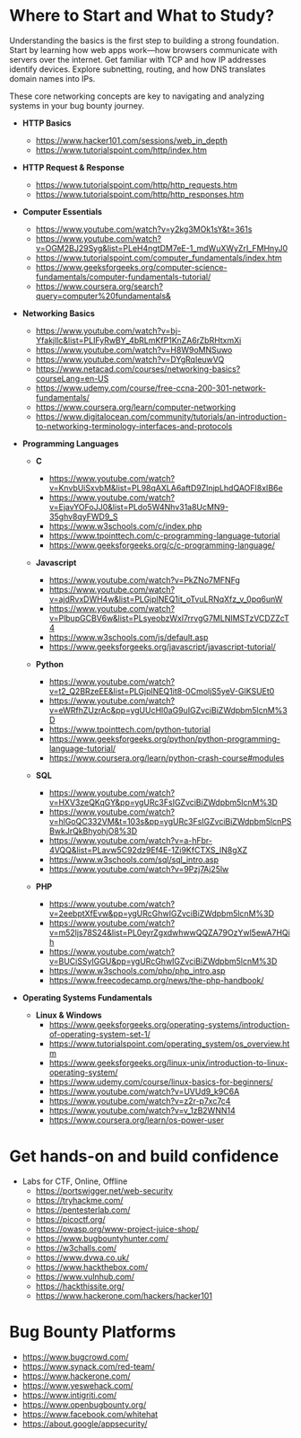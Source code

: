 # Where to Start and What to Study?
Understanding the basics is the first step to building a strong foundation. Start by learning how web apps work—how browsers communicate with servers over the internet. Get familiar with TCP and how IP addresses identify devices. Explore subnetting, routing, and how DNS translates domain names into IPs.

These core networking concepts are key to navigating and analyzing systems in your bug bounty journey.

- **HTTP Basics**
  - https://www.hacker101.com/sessions/web_in_depth
  - https://www.tutorialspoint.com/http/index.htm

- **HTTP Request & Response**
  - https://www.tutorialspoint.com/http/http_requests.htm
  - https://www.tutorialspoint.com/http/http_responses.htm

- **Computer Essentials**
  - https://www.youtube.com/watch?v=y2kg3MOk1sY&t=361s
  - https://www.youtube.com/watch?v=OGM2BJ29Syg&list=PLeH4ngtDM7eE-1_mdWuXWyZrI_FMHnyJ0
  - https://www.tutorialspoint.com/computer_fundamentals/index.htm
  - https://www.geeksforgeeks.org/computer-science-fundamentals/computer-fundamentals-tutorial/
  - https://www.coursera.org/search?query=computer%20fundamentals&

- **Networking Basics**
  - https://www.youtube.com/watch?v=bj-Yfakjllc&list=PLIFyRwBY_4bRLmKfP1KnZA6rZbRHtxmXi
  - https://www.youtube.com/watch?v=H8W9oMNSuwo
  - https://www.youtube.com/watch?v=DYgRqIeuwVQ
  - https://www.netacad.com/courses/networking-basics?courseLang=en-US
  - https://www.udemy.com/course/free-ccna-200-301-network-fundamentals/
  - https://www.coursera.org/learn/computer-networking
  - https://www.digitalocean.com/community/tutorials/an-introduction-to-networking-terminology-interfaces-and-protocols
 
- **Programming Languages**
  - **C**
    - https://www.youtube.com/watch?v=KnvbUiSxvbM&list=PL98qAXLA6aftD9ZlnjpLhdQAOFI8xIB6e
    - https://www.youtube.com/watch?v=EjavYOFoJJ0&list=PLdo5W4Nhv31a8UcMN9-35ghv8qyFWD9_S
    - https://www.w3schools.com/c/index.php
    - https://www.tpointtech.com/c-programming-language-tutorial
    - https://www.geeksforgeeks.org/c/c-programming-language/

  - **Javascript**
    - https://www.youtube.com/watch?v=PkZNo7MFNFg
    - https://www.youtube.com/watch?v=ajdRvxDWH4w&list=PLGjplNEQ1it_oTvuLRNqXfz_v_0pq6unW
    - https://www.youtube.com/watch?v=PlbupGCBV6w&list=PLsyeobzWxl7rrvgG7MLNIMSTzVCDZZcT4
    - https://www.w3schools.com/js/default.asp
    - https://www.geeksforgeeks.org/javascript/javascript-tutorial/
   
  - **Python**
    - https://www.youtube.com/watch?v=t2_Q2BRzeEE&list=PLGjplNEQ1it8-0CmoljS5yeV-GlKSUEt0
    - https://www.youtube.com/watch?v=eWRfhZUzrAc&pp=ygUUcHl0aG9uIGZvciBiZWdpbm5lcnM%3D
    - https://www.tpointtech.com/python-tutorial
    - https://www.geeksforgeeks.org/python/python-programming-language-tutorial/
    - https://www.coursera.org/learn/python-crash-course#modules
   
  - **SQL**
    - https://www.youtube.com/watch?v=HXV3zeQKqGY&pp=ygURc3FsIGZvciBiZWdpbm5lcnM%3D
    - https://www.youtube.com/watch?v=hlGoQC332VM&t=103s&pp=ygURc3FsIGZvciBiZWdpbm5lcnPSBwkJrQkBhyohjO8%3D
    - https://www.youtube.com/watch?v=a-hFbr-4VQQ&list=PLavw5C92dz9Ef4E-1Zi9KfCTXS_IN8gXZ
    - https://www.w3schools.com/sql/sql_intro.asp
    - https://www.youtube.com/watch?v=9Pzj7Aj25lw
   
  - **PHP**
    - https://www.youtube.com/watch?v=2eebptXfEvw&pp=ygURcGhwIGZvciBiZWdpbm5lcnM%3D
    - https://www.youtube.com/watch?v=m52ljs78S24&list=PL0eyrZgxdwhwwQQZA79OzYwl5ewA7HQih
    - https://www.youtube.com/watch?v=BUCiSSyIGGU&pp=ygURcGhwIGZvciBiZWdpbm5lcnM%3D
    - https://www.w3schools.com/php/php_intro.asp
    - https://www.freecodecamp.org/news/the-php-handbook/


- **Operating Systems Fundamentals**
    - **Linux & Windows**
      - https://www.geeksforgeeks.org/operating-systems/introduction-of-operating-system-set-1/
      - https://www.tutorialspoint.com/operating_system/os_overview.htm
      - https://www.geeksforgeeks.org/linux-unix/introduction-to-linux-operating-system/
      - https://www.udemy.com/course/linux-basics-for-beginners/
      - https://www.youtube.com/watch?v=UVUd9_k9C6A
      - https://www.youtube.com/watch?v=z2r-p7xc7c4
      - https://www.youtube.com/watch?v=v_1zB2WNN14
      - https://www.coursera.org/learn/os-power-user


# Get hands-on and build confidence
  - Labs for CTF, Online, Offline
    - https://portswigger.net/web-security
    - https://tryhackme.com/
    - https://pentesterlab.com/
    - https://picoctf.org/
    - https://owasp.org/www-project-juice-shop/
    - https://www.bugbountyhunter.com/
    - https://w3challs.com/
    - https://www.dvwa.co.uk/
    - https://www.hackthebox.com/
    - https://www.vulnhub.com/
    - https://hackthissite.org/
    - https://www.hackerone.com/hackers/hacker101

# Bug Bounty Platforms
  - https://www.bugcrowd.com/
  - https://www.synack.com/red-team/
  - https://www.hackerone.com/
  - https://www.yeswehack.com/
  - https://www.intigriti.com/
  - https://www.openbugbounty.org/
  - https://www.facebook.com/whitehat
  - https://about.google/appsecurity/
